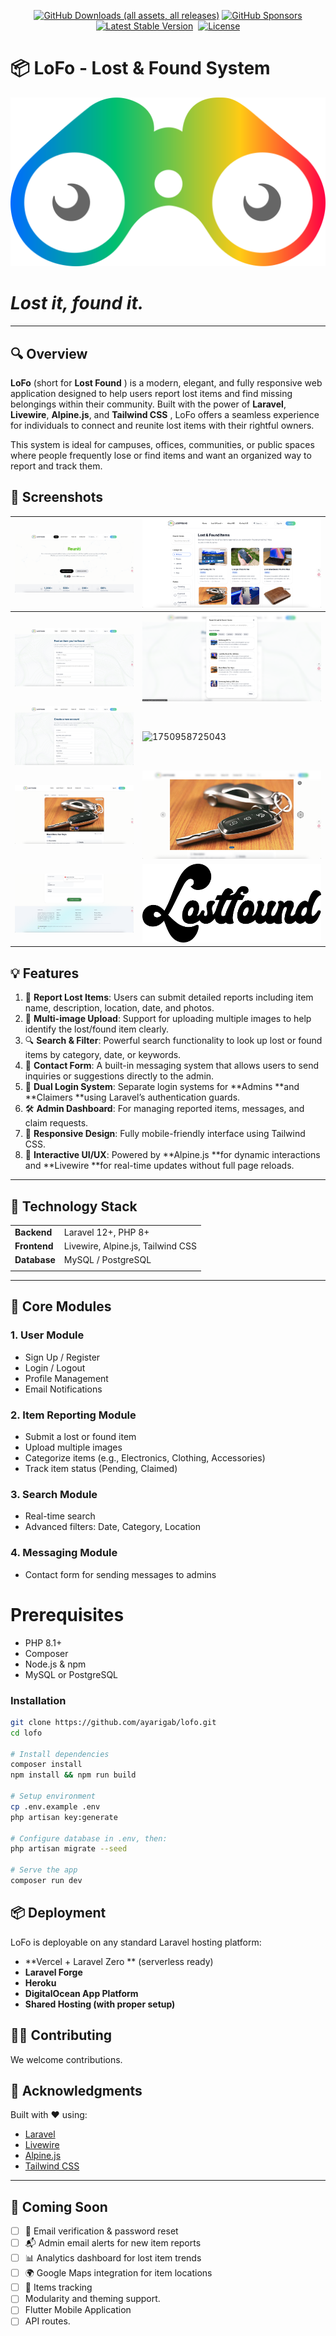 <p align="center">
<a href="https://github.com/ayarigab/lofo"><img alt="GitHub Downloads (all assets, all releases)" src="https://img.shields.io/github/downloads/ayarigab/lofo/total"></a>
<a href="https://github.com/sponsors/ayarigab"><img alt="GitHub Sponsors" src="https://img.shields.io/github/sponsors/ayarigab"></a>
<a href="https://github.com/ayarigab/lofo"><img alt="Latest Stable Version" src="https://img.shields.io/github/v/tag/ayarigab/ayarigab"></a>
<a href="https://packagist.org/packages/laravel/framework"><img src="https://img.shields.io/packagist/v/laravel/framework" alt=""></a>
<a href="https://packagist.org/packages/laravel/framework"><img src="https://img.shields.io/github/l/ayarigab/lofo" alt="License"></a>
</p>

# 📦 LoFo - Lost & Found System

![1750957963592](image/README/1750957963592.png)

# ***Lost it, found it.***

---

## 🔍 Overview

**LoFo** (short for  **Lost Found** ) is a modern, elegant, and fully responsive web application designed to help users report lost items and find missing belongings within their community. Built with the power of **Laravel**, **Livewire**, **Alpine.js**, and **Tailwind CSS** , LoFo offers a seamless experience for individuals to connect and reunite lost items with their rightful owners.

This system is ideal for campuses, offices, communities, or public spaces where people frequently lose or find items and want an organized way to report and track them.

## 📸 Screenshots

| ![1750958679943](image/README/1750958679943.png) | ![1750958694146](image/README/1750958694146.png) |
| ---------------------------------------------- | ---------------------------------------------- |
| ![1750958702727](image/README/1750958702727.png) | ![1750958711218](image/README/1750958711218.png) |
| ![1750958718853](image/README/1750958718853.png) | ![1750958725043](image/README/1750958725043.png) |
| ![1750958745643](image/README/1750958745643.png) | ![1750958752121](image/README/1750958752121.png) |
| ![1750958792544](image/README/1750958792544.png) | ![1750958807041](image/README/1750958807041.png) |

## 💡 Features

1. 🧾 **Report Lost Items**: Users can submit detailed reports including item name, description, location, date, and photos.
2. 📸  **Multi-image Upload**: Support for uploading multiple images to help identify the lost/found item clearly.
3. 🔍  **Search & Filter**: Powerful search functionality to look up lost or found items by category, date, or keywords.
4. 📨  **Contact Form**: A built-in messaging system that allows users to send inquiries or suggestions directly to the admin.
5. 👤  **Dual Login System**: Separate login systems for **Admins **and **Claimers **using Laravel’s authentication guards.
6. 🛠  **Admin Dashboard**: For managing reported items, messages, and claim requests.
7. 📱  **Responsive Design**: Fully mobile-friendly interface using Tailwind CSS.
8. 🎨  **Interactive UI/UX**: Powered by **Alpine.js **for dynamic interactions and **Livewire **for real-time updates without full page reloads.

---

## 🧰 Technology Stack

|                    |                                   |
| ------------------ | --------------------------------- |
| **Backend**  | Laravel 12+, PHP 8+               |
| **Frontend** | Livewire, Alpine.js, Tailwind CSS |
| **Database** | MySQL / PostgreSQL                |
|                    |                                   |

---

## 🧩 Core Modules

### 1. **User Module**

* Sign Up / Register
* Login / Logout
* Profile Management
* Email Notifications

### 2. **Item Reporting Module**

* Submit a lost or found item
* Upload multiple images
* Categorize items (e.g., Electronics, Clothing, Accessories)
* Track item status (Pending, Claimed)

### 3. **Search Module**

* Real-time search
* Advanced filters: Date, Category, Location

### 4. **Messaging Module**

* Contact form for sending messages to admins

# Prerequisites

- PHP 8.1+
- Composer
- Node.js & npm
- MySQL or PostgreSQL

### Installation

```bash
git clone https://github.com/ayarigab/lofo.git
cd lofo

# Install dependencies
composer install
npm install && npm run build

# Setup environment
cp .env.example .env
php artisan key:generate

# Configure database in .env, then:
php artisan migrate --seed

# Serve the app
composer run dev
```

## 📦 Deployment

LoFo is deployable on any standard Laravel hosting platform:

* **Vercel + Laravel Zero ** (serverless ready)
* **Laravel Forge**
* **Heroku**
* **DigitalOcean App Platform**
* **Shared Hosting (with proper setup)**

## 🧑‍💻 Contributing

We welcome contributions.

## 🎉 Acknowledgments

Built with ❤️ using:

* [Laravel](https://laravel.com/)
* [Livewire](https://laravel-livewire.com/)
* [Alpine.js](https://alpinejs.dev/)
* [Tailwind CSS](https://tailwindcss.com/)

---

## 🚀 Coming Soon

* [ ] 🔐 Email verification & password reset
* [ ] 📬 Admin email alerts for new item reports
* [ ] 📊 Analytics dashboard for lost item trends
* [ ] 🌍 Google Maps integration for item locations
* [ ] 🧭 Items tracking
* [ ] Modularity and theming support.
* [ ] Flutter Mobile Application
* [ ] API routes.
